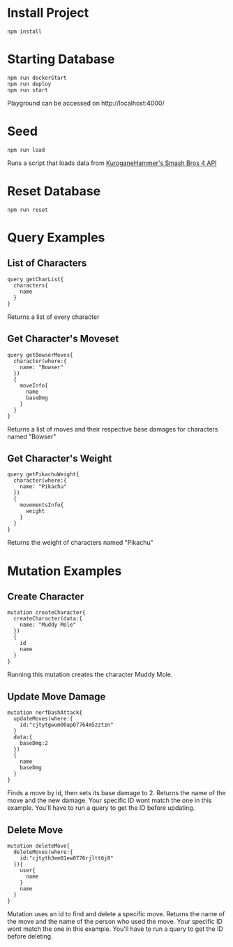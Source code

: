 # Install Project
```
npm install
```
# Starting Database
```
npm run dockerStart
npm run deploy
npm run start
```
Playground can be accessed on http://localhost:4000/
# Seed
```
npm run load
```
Runs a script that loads data from [KuroganeHammer's Smash Bros 4 API](https://github.com/Frannsoft/FrannHammer/wiki)
# Reset Database
```
npm run reset
```
# Query Examples
## List of Characters
```
query getCharList{
  characters{
    name
  }
}
```
Returns a list of every character
## Get Character's Moveset
```
query getBowserMoves{
  character(where:{
    name: "Bowser"
  })
  {
    moveInfo{
      name
      baseDmg
    }
  }
}
```
Returns a list of moves and their respective base damages for characters named "Bowser"
## Get Character's Weight
```
query getPikachuWeight{
  character(where:{
    name: "Pikachu"
  })
  {
    movementsInfo{
      weight
    }
  }
}
```
Returns the weight of characters named "Pikachu"
# Mutation Examples
## Create Character
```
mutation createCharacter{
  createCharacter(data:{
    name: "Muddy Mole"
  })
  {
    id
    name
  }
}
```
Running this mutation creates the character Muddy Mole.
## Update Move Damage
```
mutation nerfDashAttack{
  updateMoves(where:{
    id:"cjtytgwum00ap07764m5zztzn"
  }
  data:{
    baseDmg:2
  })
  {
    name
    baseDmg
  }
}
```
Finds a move by id, then sets its base damage to 2. Returns the name of the move and the new damage.
Your specific ID wont match the one in this example. You'll have to run a query to get the ID before updating.
## Delete Move
```
mutation deleteMove{
  deleteMoves(where:{
    id:"cjtyth3em01ew0776rjltt6j8"
  }){
    user{
      name
    }
    name
  }
}
```
Mutation uses an id to find and delete a specific move. Returns the name of the move and the name of the person who used the move.
Your specific ID wont match the one in this example. You'll have to run a query to get the ID before deleting.